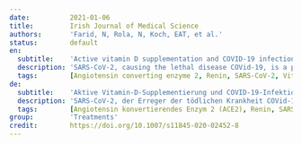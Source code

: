 ```yaml
---
date:          2021-01-06
title:         Irish Journal of Medical Science
authors:       'Farid, N, Rola, N, Koch, EAT, et al.'
status:        default
en:
  subtitle:    'Active vitamin D supplementation and COVID-19 infections: review'
  description: 'SARS-CoV-2, causing the lethal disease COVid-19, is a public health emergency in the 2020 global pandemic. The outbreak and fast spreading of SARS-CoV-2 have a high morbidity and mortality specifically in elder patients with chronic diseases such as diabetes mellitus, arterial hypertension, chronic kidney disease, and organ transplanted patients with immunosuppressive therapy. Preliminary results support different treatments such as chloroquine and convalescent plasma infusion in severe cases, with good outcome. On the other hand, the efficacy of supplementation with active vitamin D, an immunomodulator hormone with antiinflammatory and antimicrobial effects, is unproven. A recent study reported that vitamin D attains antiviral effects, via blocking viral replication directly. SARS-CoV-2 primarily uses the immune evasion process during infection via the envelope spike glycoprotein, which is followed by a cytokine storm, causing severe acute respiratory disease syndrome and death. SARS-CoV-2, by using the well-known angiotensin-converting enzyme 2 by the protein spike, as the host receptor to enter into alveolar, myocardial, and renal epithelial cells, can be disrupted by vitamin D. However, the correlation between vitamin D levels and COVID-19 deaths in previous studies was insignificant. Retrospective studies demonstrated a correlation between vitamin D status and COVID-19 severity and mortality, while other studies did not find this correlation. Studies have shown that, vitamin D reduces the risk of acute viral respiratory tract infections and pneumonia via direct inhibition of viral replication, antiinflammatory and immunomodulatory effects. The data available today regarding the beneficial protective effect of vitamin D is unclear and with conflicting results. Large randomized control trials are necessary to test this hypothesis. In this review, we will explain the cross talk between the active vitamin D and the angiotensin-converting enzyme 2, and summarize the data from the literature.'
  tags:        [Angiotensin converting enzyme 2, Renin, SARS-CoV-2, Vitamin D]
de:
  subtitle:    'Aktive Vitamin-D-Supplementierung und COVID-19-Infektionen: Übersicht'
  description: 'SARS-CoV-2, der Erreger der tödlichen Krankheit COVid-19, ist ein Notfall für die öffentliche Gesundheit im Rahmen der globalen Pandemie 2020. Der Ausbruch und die schnelle Ausbreitung von SARS-CoV-2 haben eine hohe Morbidität und Mortalität zur Folge, insbesondere bei älteren Patienten mit chronischen Krankheiten wie Diabetes mellitus, arteriellem Bluthochdruck, chronischen Nierenerkrankungen und organtransplantierten Patienten mit immunsuppressiver Therapie. Vorläufige Ergebnisse sprechen für verschiedene Behandlungen wie Chloroquin und die Infusion von Genesungsplasma in schweren Fällen mit gutem Ergebnis. Andererseits ist die Wirksamkeit einer Supplementierung mit aktivem Vitamin D, einem immunmodulierenden Hormon mit entzündungshemmender und antimikrobieller Wirkung, noch nicht bewiesen. In einer neueren Studie wurde berichtet, dass Vitamin D antivirale Wirkungen erzielt, indem es die Virusreplikation direkt blockiert. SARS-CoV-2 nutzt während der Infektion in erster Linie den Prozess der Immunevasion über das Hüllen-Spike-Glykoprotein, dem ein Zytokinsturm folgt, der zu einem schweren akuten Atemwegssyndrom und zum Tod führt. Da SARS-CoV-2 das bekannte Angiotensin-konvertierende Enzym 2 über das Protein Spike als Wirtsrezeptor nutzt, um in Alveolar-, Myokard- und Nierenepithelzellen einzudringen, kann es durch Vitamin D gestört werden. Die Korrelation zwischen Vitamin-D-Spiegeln und COVID-19-Todesfällen war in früheren Studien jedoch unbedeutend. In retrospektiven Studien wurde ein Zusammenhang zwischen dem Vitamin-D-Status und dem Schweregrad der COVID-19-Erkrankung sowie der Sterblichkeit nachgewiesen, während in anderen Studien kein solcher Zusammenhang festgestellt wurde. Studien haben gezeigt, dass Vitamin D das Risiko akuter viraler Atemwegsinfektionen und Lungenentzündungen durch direkte Hemmung der viralen Replikation sowie durch entzündungshemmende und immunmodulatorische Wirkungen verringert. Die heute verfügbaren Daten über die positive Schutzwirkung von Vitamin D sind unklar und weisen widersprüchliche Ergebnisse auf. Um diese Hypothese zu prüfen, sind große randomisierte Kontrollstudien erforderlich. In dieser Übersichtsarbeit werden wir die Wechselwirkung zwischen dem aktiven Vitamin D und dem Angiotensin-konvertierenden Enzym 2 erläutern und die Daten aus der Literatur zusammenfassen.' 
  tags:        [Angiotensin konvertierendes Enzym 2 (ACE2), Renin, SARS-CoV-2, Vitamin D]
group:         'Treatments'
credit:        https://doi.org/10.1007/s11845-020-02452-8
---
```

